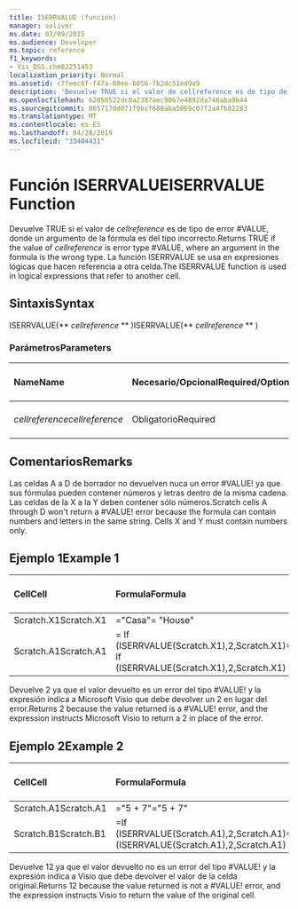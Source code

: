 ```yaml
---
title: ISERRVALUE (función)
manager: soliver
ms.date: 03/09/2015
ms.audience: Developer
ms.topic: reference
f1_keywords:
- Vis_DSS.chm82251453
localization_priority: Normal
ms.assetid: c7feec6f-f47a-60ee-b056-7b2dc51ed9a9
description: 'Devuelve TRUE si el valor de cellreference es de tipo de error #VALUE, donde un argumento de la fórmula es del tipo incorrecto. La función ISERRVALUE se usa en expresiones lógicas que hacen referencia a otra celda.'
ms.openlocfilehash: 62058522dc8a2387aec9867e4892da740aba9b44
ms.sourcegitcommit: 8657170d071f9bcf680aba50b9c07f2a4fb82283
ms.translationtype: MT
ms.contentlocale: es-ES
ms.lasthandoff: 04/28/2019
ms.locfileid: "33404431"
---
```

# <a name="iserrvalue-function"></a><span data-ttu-id="f6d79-104">Función ISERRVALUE</span><span class="sxs-lookup"><span data-stu-id="f6d79-104">ISERRVALUE Function</span></span>

<span data-ttu-id="f6d79-105">Devuelve TRUE si el valor de  _cellreference_ es de tipo de error #VALUE, donde un argumento de la fórmula es del tipo incorrecto.</span><span class="sxs-lookup"><span data-stu-id="f6d79-105">Returns TRUE if the value of  _cellreference_ is error type #VALUE, where an argument in the formula is the wrong type.</span></span> <span data-ttu-id="f6d79-106">La función ISERRVALUE se usa en expresiones lógicas que hacen referencia a otra celda.</span><span class="sxs-lookup"><span data-stu-id="f6d79-106">The ISERRVALUE function is used in logical expressions that refer to another cell.</span></span> 
  
## <a name="syntax"></a><span data-ttu-id="f6d79-107">Sintaxis</span><span class="sxs-lookup"><span data-stu-id="f6d79-107">Syntax</span></span>

<span data-ttu-id="f6d79-108">ISERRVALUE(\*\* *cellreference* \*\* )</span><span class="sxs-lookup"><span data-stu-id="f6d79-108">ISERRVALUE(\*\* *cellreference* \*\* )</span></span> 
  
### <a name="parameters"></a><span data-ttu-id="f6d79-109">Parámetros</span><span class="sxs-lookup"><span data-stu-id="f6d79-109">Parameters</span></span>

|<span data-ttu-id="f6d79-110">**Name**</span><span class="sxs-lookup"><span data-stu-id="f6d79-110">**Name**</span></span>|<span data-ttu-id="f6d79-111">**Necesario/Opcional**</span><span class="sxs-lookup"><span data-stu-id="f6d79-111">**Required/Optional**</span></span>|<span data-ttu-id="f6d79-112">**Tipo de datos**</span><span class="sxs-lookup"><span data-stu-id="f6d79-112">**Data Type**</span></span>|<span data-ttu-id="f6d79-113">**Descripción**</span><span class="sxs-lookup"><span data-stu-id="f6d79-113">**Description**</span></span>|
|:-----|:-----|:-----|:-----|
| <span data-ttu-id="f6d79-114">_cellreference_</span><span class="sxs-lookup"><span data-stu-id="f6d79-114">_cellreference_</span></span> <br/> |<span data-ttu-id="f6d79-115">Obligatorio</span><span class="sxs-lookup"><span data-stu-id="f6d79-115">Required</span></span>  <br/> |<span data-ttu-id="f6d79-116">**String**</span><span class="sxs-lookup"><span data-stu-id="f6d79-116">**String**</span></span> <br/> |<span data-ttu-id="f6d79-117">Referencia a una celda.</span><span class="sxs-lookup"><span data-stu-id="f6d79-117">Reference to a cell.</span></span>  <br/> |
   
## <a name="remarks"></a><span data-ttu-id="f6d79-118">Comentarios</span><span class="sxs-lookup"><span data-stu-id="f6d79-118">Remarks</span></span>

<span data-ttu-id="f6d79-p103">Las celdas A a D de borrador no devuelven nuca un error #VALUE! ya que sus fórmulas pueden contener números y letras dentro de la misma cadena. Las celdas de la X a la Y deben contener sólo números.</span><span class="sxs-lookup"><span data-stu-id="f6d79-p103">Scratch cells A through D won't return a #VALUE! error because the formula can contain numbers and letters in the same string. Cells X and Y must contain numbers only.</span></span> 
  
## <a name="example-1"></a><span data-ttu-id="f6d79-122">Ejemplo 1</span><span class="sxs-lookup"><span data-stu-id="f6d79-122">Example 1</span></span>

|<span data-ttu-id="f6d79-123">**Cell**</span><span class="sxs-lookup"><span data-stu-id="f6d79-123">**Cell**</span></span>|<span data-ttu-id="f6d79-124">**Formula**</span><span class="sxs-lookup"><span data-stu-id="f6d79-124">**Formula**</span></span>|<span data-ttu-id="f6d79-125">**Valor devuelto**</span><span class="sxs-lookup"><span data-stu-id="f6d79-125">**Value returned**</span></span>|
|:-----|:-----|:-----|
|<span data-ttu-id="f6d79-126">Scratch.X1</span><span class="sxs-lookup"><span data-stu-id="f6d79-126">Scratch.X1</span></span>  <br/> |<span data-ttu-id="f6d79-127">="Casa"</span><span class="sxs-lookup"><span data-stu-id="f6d79-127">= "House"</span></span>  <br/> |<span data-ttu-id="f6d79-128">#VALUE!</span><span class="sxs-lookup"><span data-stu-id="f6d79-128">#VALUE!</span></span>  <br/> |
|<span data-ttu-id="f6d79-129">Scratch.A1</span><span class="sxs-lookup"><span data-stu-id="f6d79-129">Scratch.A1</span></span>  <br/> |<span data-ttu-id="f6d79-130">= If (ISERRVALUE(Scratch.X1),2,Scratch.X1)</span><span class="sxs-lookup"><span data-stu-id="f6d79-130">= If (ISERRVALUE(Scratch.X1),2,Scratch.X1)</span></span>  <br/> |<span data-ttu-id="f6d79-131">2 </span><span class="sxs-lookup"><span data-stu-id="f6d79-131">2</span></span>  <br/> |
   
<span data-ttu-id="f6d79-p104">Devuelve 2 ya que el valor devuelto es un error del tipo #VALUE! y la expresión indica a Microsoft Visio que debe devolver un 2 en lugar del error.</span><span class="sxs-lookup"><span data-stu-id="f6d79-p104">Returns 2 because the value returned is a #VALUE! error, and the expression instructs Microsoft Visio to return a 2 in place of the error.</span></span>
  
## <a name="example-2"></a><span data-ttu-id="f6d79-134">Ejemplo 2</span><span class="sxs-lookup"><span data-stu-id="f6d79-134">Example 2</span></span>

|<span data-ttu-id="f6d79-135">**Cell**</span><span class="sxs-lookup"><span data-stu-id="f6d79-135">**Cell**</span></span>|<span data-ttu-id="f6d79-136">**Formula**</span><span class="sxs-lookup"><span data-stu-id="f6d79-136">**Formula**</span></span>|<span data-ttu-id="f6d79-137">**Valor devuelto**</span><span class="sxs-lookup"><span data-stu-id="f6d79-137">**Value returned**</span></span>|
|:-----|:-----|:-----|
|<span data-ttu-id="f6d79-138">Scratch.A1</span><span class="sxs-lookup"><span data-stu-id="f6d79-138">Scratch.A1</span></span>  <br/> |<span data-ttu-id="f6d79-139">="5 + 7"</span><span class="sxs-lookup"><span data-stu-id="f6d79-139">="5 + 7"</span></span>  <br/> |<span data-ttu-id="f6d79-140">5 + 7</span><span class="sxs-lookup"><span data-stu-id="f6d79-140">5 + 7</span></span>  <br/> |
|<span data-ttu-id="f6d79-141">Scratch.B1</span><span class="sxs-lookup"><span data-stu-id="f6d79-141">Scratch.B1</span></span>  <br/> |<span data-ttu-id="f6d79-142">=If (ISERRVALUE(Scratch.A1),2,Scratch.A1)</span><span class="sxs-lookup"><span data-stu-id="f6d79-142">=If (ISERRVALUE(Scratch.A1),2,Scratch.A1)</span></span>  <br/> |<span data-ttu-id="f6d79-143">5 + 7</span><span class="sxs-lookup"><span data-stu-id="f6d79-143">5 + 7</span></span>  <br/> |
   
<span data-ttu-id="f6d79-p105">Devuelve 12 ya que el valor devuelto no es un error del tipo #VALUE! y la expresión indica a Visio que debe devolver el valor de la celda original.</span><span class="sxs-lookup"><span data-stu-id="f6d79-p105">Returns 12 because the value returned is not a #VALUE! error, and the expression instructs Visio to return the value of the original cell.</span></span>
  

